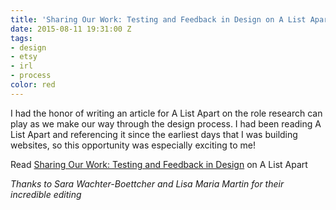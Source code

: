 ```yaml
---
title: 'Sharing Our Work: Testing and Feedback in Design on A List Apart'
date: 2015-08-11 19:31:00 Z
tags:
- design
- etsy
- irl
- process
color: red
---
```


I had the honor of writing an article for A List Apart on the role research can play as we make our way through the design process. I had been reading A List Apart and referencing it since the earliest days that I was building websites, so this opportunity was especially exciting to me!

Read [Sharing Our Work: Testing and Feedback in Design](http://alistapart.com/article/sharing-our-work-testing-feedback-in-design) on A List Apart

*Thanks to Sara Wachter-Boettcher and Lisa Maria Martin for their incredible editing*
